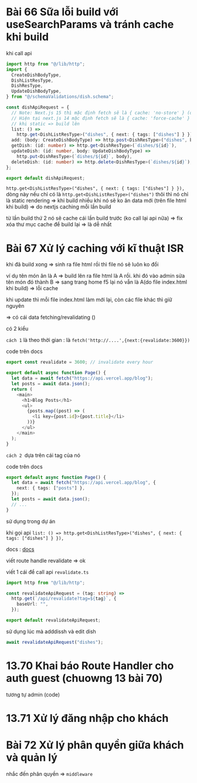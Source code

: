 # Bài 66 Sữa lỗi build với useSearchParams và tránh cache khi build

khi call api

```ts
import http from "@/lib/http";
import {
  CreateDishBodyType,
  DishListResType,
  DishResType,
  UpdateDishBodyType,
} from "@/schemaValidations/dish.schema";

const dishApiRequest = {
  // Note: Next.js 15 thì mặc định fetch sẽ là { cache: 'no-store' } (dynamic rendering page)
  // Hiện tại next.js 14 mặc định fetch sẽ là { cache: 'force-cache' } nghĩa là cache (static rendering page) => mặc định nó là cache
  // khi static => build lên
  list: () =>
    http.get<DishListResType>("dishes", { next: { tags: ["dishes"] } }),
  add: (body: CreateDishBodyType) => http.post<DishResType>("dishes", body),
  getDish: (id: number) => http.get<DishResType>(`dishes/${id}`),
  updateDish: (id: number, body: UpdateDishBodyType) =>
    http.put<DishResType>(`dishes/${id}`, body),
  deleteDish: (id: number) => http.delete<DishResType>(`dishes/${id}`),
};

export default dishApiRequest;
```

`http.get<DishListResType>("dishes", { next: { tags: ["dishes"] } }),` dòng này nếu chỉ có là `http.get<DishListResType>("dishes")` thôi thì nó chỉ là static rendering => khi build nhiều khi nó sẽ ko ăn data mới (trên file html khi build) => do nextjs caching mỗi lần build

từ lần build thứ 2 nó sẽ cache cái lần build trước (ko call lại api nữa) => fix xóa thư mục cache để build lại => là dễ nhất

# Bài 67 Xử lý caching với kĩ thuật ISR

khi đã build xong => sinh ra file html rồi thì file nó sẽ luôn ko đổi

ví dụ tên món ăn là A => build lên ra file html là A rồi. khi đó vào admin sửa tên món đó thành B => sang trang home f5 lại nó vẫn là A(do file index.html khi build) => lỗi cache

khi update thì mỗi file index.html làm mới lại, còn các file khác thì giữ nguyên

=> có cái data fetching/revalidating ()

có 2 kiểu

`cách 1` là theo thời gian : là `fetch('http://....',{next:{revalidate:3600}})`

code trên docs

```ts
export const revalidate = 3600; // invalidate every hour

export default async function Page() {
  let data = await fetch("https://api.vercel.app/blog");
  let posts = await data.json();
  return (
    <main>
      <h1>Blog Posts</h1>
      <ul>
        {posts.map((post) => (
          <li key={post.id}>{post.title}</li>
        ))}
      </ul>
    </main>
  );
}
```

`cách 2 `dựa trên cái tag của nó

code trên docs

```ts
export default async function Page() {
  let data = await fetch("https://api.vercel.app/blog", {
    next: { tags: ["posts"] },
  });
  let posts = await data.json();
  // ...
}
```

sử dụng trong dự án

khi gọi api
`list: () =>
    http.get<DishListResType>("dishes", { next: { tags: ["dishes"] } }),`

docs : [docs](https://nextjs.org/docs/app/api-reference/functions/revalidateTag)

viết route handle revalidate => ok

viết 1 cái để call api `revalidate.ts`

```ts
import http from "@/lib/http";

const revalidateApiRequest = (tag: string) =>
  http.get(`/api/revalidate?tag=${tag}`, {
    baseUrl: "",
  });

export default revalidateApiRequest;
```

sử dụng lúc mà adddissh và edit dish

```ts
await revalidateApiRequest("dishes");
```

# 13.70 Khai báo Route Handler cho auth guest (chuowng 13 bài 70)

tương tự admin (code)

# 13.71 Xử lý đăng nhập cho khách

# Bài 72 Xử lý phân quyền giữa khách và quản lý

nhắc đến phân quyền => `middleware`
